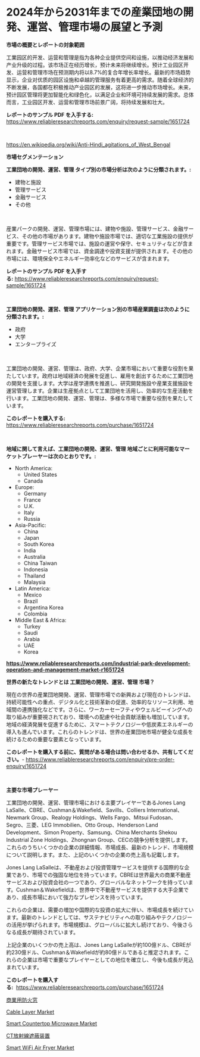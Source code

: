 <p><h1>2024年から2031年までの産業団地の開発、運営、管理市場の展望と予測</h1></p><p><strong>市場の概要とレポートの対象範囲</strong></p>
<p><p>工業园区的开发、运营和管理是指为各种企业提供空间和设施，以推动经济发展和产业升级的过程。该市场正在经历增长，预计未来将继续增长。预计工业园区开发、运营和管理市场在预测期内将以8.7%的复合年增长率增长。最新的市场趋势显示，企业对优质的园区设施和卓越的管理服务有着更高的需求。随着全球经济的不断发展，各国都在积极推动产业园区的发展，这将进一步推动市场增长。未来，预计园区管理将更加智能化和绿色化，以满足企业和环境可持续发展的需求。总体而言，工业园区开发、运营和管理市场前景广阔，将持续发展和壮大。</p></p>
<p><strong>レポートのサンプル PDF を入手する:</strong> <a href="https://www.reliableresearchreports.com/enquiry/request-sample/1651724">https://www.reliableresearchreports.com/enquiry/request-sample/1651724</a></p>
<p>&nbsp;</p>
<p><a href="https://en.wikipedia.org/wiki/Anti-Hindi_agitations_of_West_Bengal">https://en.wikipedia.org/wiki/Anti-Hindi_agitations_of_West_Bengal</a></p>
<p><strong>市場セグメンテーション</strong></p>
<p><strong>工業団地の開発、運営、管理 タイプ別の市場分析は次のように分類されます。:</strong></p>
<p><ul><li>建物と施設</li><li>管理サービス</li><li>金融サービス</li><li>その他</li></ul></p>
<p>&nbsp;</p>
<p><p>産業パークの開発、運営、管理市場には、建物や施設、管理サービス、金融サービス、その他の市場があります。建物や施設市場では、適切な工業施設の提供が重要です。管理サービス市場では、施設の運営や保守、セキュリティなどが含まれます。金融サービス市場では、資金調達や投資支援が提供されます。その他の市場には、環境保全やエネルギー効率化などのサービスが含まれます。</p></p>
<p><strong>レポートのサンプル PDF を入手する:</strong>&nbsp;<a href="https://www.reliableresearchreports.com/enquiry/request-sample/1651724">https://www.reliableresearchreports.com/enquiry/request-sample/1651724</a></p>
<p>&nbsp;</p>
<p><strong> 工業団地の開発、運営、管理 アプリケーション別の市場産業調査は次のように分類されます。:</strong></p>
<p><ul><li>政府</li><li>大学</li><li>エンタープライズ</li></ul></p>
<p>&nbsp;</p>
<p><p>工業団地の開発、運営、管理は、政府、大学、企業市場において重要な役割を果たしています。政府は地域経済の発展を促進し、雇用を創出するために工業団地の開発を支援します。大学は産学連携を推進し、研究開発施設や産業支援施設を運営管理します。企業は生産拠点として工業団地を活用し、効率的な生産活動を行います。工業団地の開発、運営、管理は、多様な市場で重要な役割を果たしています。</p></p>
<p><strong>このレポートを購入する:</strong>&nbsp; <a href="https://www.reliableresearchreports.com/purchase/1651724">https://www.reliableresearchreports.com/purchase/1651724</a></p>
<p>&nbsp;</p>
<p><strong>地域に関して言えば、工業団地の開発、運営、管理 地域ごとに利用可能なマーケットプレーヤーは次のとおりです。:</strong></p>
<p><ul>
    <li>
        North America:
        <ul>
            <li>United States</li>
            <li>Canada</li>
        </ul>
    </li>
    <li>
        Europe:
        <ul>
            <li>Germany</li>
            <li>France</li>
            <li>U.K.</li>
            <li>Italy</li>
            <li>Russia</li>
        </ul>
    </li>
    <li>
        Asia-Pacific:
        <ul>
            <li>China</li>
            <li>Japan</li>
            <li>South Korea</li>
            <li>India</li>
            <li>Australia</li>
            <li>China Taiwan</li>
            <li>Indonesia</li>
            <li>Thailand</li>
            <li>Malaysia</li>
        </ul>
    </li>
    <li>
        Latin America:
        <ul>
            <li>Mexico</li>
            <li>Brazil</li>
            <li>Argentina Korea</li>
            <li>Colombia</li>
        </ul>
    </li>
    <li>
        Middle East & Africa:
        <ul>
            <li>Turkey</li>
            <li>Saudi</li>
            <li>Arabia</li>
            <li>UAE</li>
            <li>Korea</li>
        </ul>
    </li>
    </ul></p>
<p><strong><a href="https://www.reliableresearchreports.com/industrial-park-development-operation-and-management-market-r1651724">https://www.reliableresearchreports.com/industrial-park-development-operation-and-management-market-r1651724</a></strong>&nbsp;</p>
<p><strong>世界の新たなトレンドとは 工業団地の開発、運営、管理 市場？</strong></p>
<p><p>現在の世界の産業団地開発、運営、管理市場での新興および現在のトレンドは、持続可能性への重点、デジタル化と技術革新の促進、効率的なリソース利用、地域間の連携強化などです。さらに、ワーカーセーフティやウェルビーイングへの取り組みが重要視されており、環境への配慮や社会貢献活動も増加しています。地域の経済発展を促進するために、スマートテクノロジーや低炭素エネルギーの導入も進んでいます。これらのトレンドは、世界の産業団地市場が健全な成長を続けるための重要な要素となっています。</p></p>
<p><strong>このレポートを購入する前に、質問がある場合は問い合わせるか、共有してください。</strong>- <a href="https://www.reliableresearchreports.com/enquiry/pre-order-enquiry/1651724">https://www.reliableresearchreports.com/enquiry/pre-order-enquiry/1651724</a></p>
<p>&nbsp;</p>
<p><strong>主要な市場プレーヤー</strong></p>
<p><p>工業団地の開発、運営、管理市場における主要プレイヤーであるJones Lang LaSalle、CBRE、Cushman＆Wakefield、Savills、Colliers International、Newmark Group、Realogy Holdings、Wells Fargo、Mitsui Fudosan、Segro、三菱、LEG Immobilien、Otto Group、Henderson Land Development、Simon Property、Samsung、China Merchants Shekou Industrial Zone Holdings、Zhongnan Group、CECの競争分析を提供します。これらのうちいくつかの企業の詳細情報、市場成長、最新のトレンド、市場規模について説明します。また、上記のいくつかの企業の売上高も記載します。</p><p>Jones Lang LaSalleは、不動産および投資管理サービスを提供する国際的な企業であり、市場での強固な地位を持っています。CBREは世界最大の商業不動産サービスおよび投資会社の一つであり、グローバルなネットワークを持っています。Cushman＆Wakefieldは、世界中で不動産サービスを提供する大手企業であり、成長市場において強力なプレゼンスを持っています。</p><p>これらの企業は、需要の増加や国際的な投資の拡大に伴い、市場成長を続けています。最新のトレンドとしては、サステナビリティへの取り組みやテクノロジーの活用が挙げられます。市場規模は、グローバルに拡大し続けており、今後さらなる成長が期待されています。</p><p>上記企業のいくつかの売上高は、Jones Lang LaSalleが約100億ドル、CBREが約230億ドル、Cushman＆Wakefieldが約80億ドルであると推定されます。これらの企業は市場で重要なプレイヤーとしての地位を確立し、今後も成長が見込まれています。</p></p>
<p><strong>このレポートを購入する:</strong>&nbsp;&nbsp;<a href="https://www.reliableresearchreports.com/purchase/1651724">https://www.reliableresearchreports.com/purchase/1651724</a></p>
<p><p><a href="https://medium.com/@leeweir2009/2024%E5%B9%B4%E3%81%8B%E3%82%892031%E5%B9%B4%E3%81%BE%E3%81%A7%E3%81%AE%E5%95%86%E6%A5%AD%E7%94%A8%E9%98%B2%E7%81%AB%E7%AA%93%E5%B8%82%E5%A0%B4%E3%81%AE%E6%88%90%E9%95%B7%E8%A6%8B%E9%80%9A%E3%81%97%E3%81%AF-%E5%B8%82%E5%A0%B4%E3%81%AE%E3%83%88%E3%83%AC%E3%83%B3%E3%83%89%E5%88%86%E6%9E%90%E3%81%AB%E3%82%88%E3%82%8B%E3%82%A2%E3%83%97%E3%83%AA%E3%82%B1%E3%83%BC%E3%82%B7%E3%83%A7%E3%83%B3-%E5%9C%B0%E5%9F%9F%E3%81%AE%E8%A6%8B%E9%80%9A%E3%81%97-%E5%8F%8E%E7%9B%8A%E3%81%AB%E3%81%8A%E3%81%84%E3%81%A6-%E3%81%AEcagr%E3%81%A7%E6%8E%A8%E5%AE%9A%E3%81%95%E3%82%8C%E3%81%A6%E3%81%84%E3%81%BE%E3%81%99-e4261e1498d9">商業用防火窓</a></p><p><a href="https://issuu.com/reportprime-2/docs/cable-layer-market-size-2030.pptx">Cable Layer Market</a></p><p><a href="https://github.com/nhteumcc68/Market-Research-Report-List-1/blob/main/smart-countertop-microwave-market.md">Smart Countertop Microwave Market</a></p><p><a href="https://medium.com/@jaylonlesch1993/2024%E5%B9%B4%E3%81%8B%E3%82%892031%E5%B9%B4%E3%81%BE%E3%81%A7%E3%81%AEct%E6%94%BE%E5%B0%84%E7%B7%9A%E9%81%AE%E8%94%BD%E8%A3%85%E7%BD%AE%E5%B8%82%E5%A0%B4%E3%81%AE%E5%B1%95%E6%9C%9B%E3%81%A8%E4%BA%88%E6%B8%AC-7cbd8f3c15b8">CT放射線遮蔽装置</a></p><p><a href="https://github.com/phuonganhit041011/Market-Research-Report-List-1/blob/main/smart-wifi-air-fryer-market.md">Smart WiFi Air Fryer Market</a></p></p>